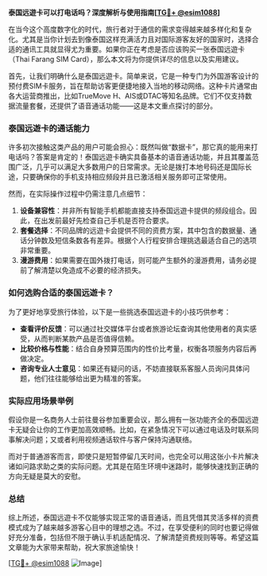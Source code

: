 **泰国远遊卡可以打电话吗？深度解析与使用指南[[TG💪+ @esim1088](https://t.me/s/esim1088)]**

在当今这个高度数字化的时代，旅行者对于通信的需求变得越来越多样化和复杂化。尤其是当你计划去到像泰国这样充满活力且对国际游客友好的国家时，选择合适的通讯工具就显得尤为重要。如果你正在考虑是否应该购买一张泰国远遊卡（Thai Farang SIM Card），那么本文将为你提供详尽的信息以及实用建议。

首先，让我们明确什么是泰国远遊卡。简单来说，它是一种专门为外国游客设计的预付费SIM卡服务，旨在帮助访客更便捷地接入当地的移动网络。这种卡片通常由各大运营商推出，比如TrueMove H、AIS或DTAC等知名品牌。它们不仅支持数据流量套餐，还提供了语音通话功能——这是本文重点探讨的部分。

### 泰国远遊卡的通话能力

许多初次接触这类产品的用户可能会担心：既然叫做“数据卡”，那它真的能用来打电话吗？答案是肯定的！泰国远遊卡确实具备基本的语音通话功能，并且其覆盖范围广泛，几乎可以满足大多数用户的日常需求。无论是拨打本地号码还是国际长途，只要确保你的手机支持相应频段并且已激活相关服务即可正常使用。

然而，在实际操作过程中仍需注意几点细节：

1. **设备兼容性**：并非所有智能手机都能直接支持泰国远遊卡提供的频段组合。因此，在出发前最好先检查自己手机是否符合要求。
2. **套餐选择**：不同品牌的远遊卡会提供不同的资费方案，其中包含的数据量、通话分钟数及短信条数各有差异。根据个人行程安排合理挑选最适合自己的选项非常重要。
3. **漫游费用**：如果需要在国外拨打电话，则可能产生额外的漫游费用，请务必提前了解清楚以免造成不必要的经济损失。

### 如何选购合适的泰国远遊卡？

为了更好地享受旅行体验，以下是一些挑选泰国远遊卡的小技巧供参考：

- **查看评价反馈**：可以通过社交媒体平台或者旅游论坛查询其他使用者的真实感受，从而判断某款产品是否值得信赖。
- **比较价格与性能**：结合自身预算范围内的性价比考量，权衡各项服务内容后再做决定。
- **咨询专业人士意见**：如果还有疑问的话，不妨直接联系客服人员询问具体问题，他们往往能够给出更为精准的答案。

### 实际应用场景举例

假设你是一名商务人士前往曼谷参加重要会议，那么拥有一张功能齐全的泰国远遊卡无疑会让你的工作更加高效顺畅。比如，在紧急情况下可以通过电话及时联系同事解决问题；又或者利用视频通话软件与客户保持沟通联络。

而对于普通游客而言，即使只是短暂停留几天时间，也完全可以用这张小卡片解决诸如问路求助之类的实际问题。尤其是在陌生环境中迷路时，能够快速找到正确的方向无疑是莫大的安慰。

### 总结

综上所述，泰国远遊卡不仅能够实现正常的语音通话，而且凭借其灵活多样的资费模式成为了越来越多游客心目中的理想之选。不过，在享受便利的同时也要记得做好充分准备，包括但不限于确认手机适配情况、了解清楚资费规则等等。希望这篇文章能为大家带来帮助，祝大家旅途愉快！

[[TG💪+ @esim1088](https://t.me/s/esim1088) ![Image](https://i.postimg.cc/4NQfJmqS/Snipaste-2025-05-13-00-14-12.png)]